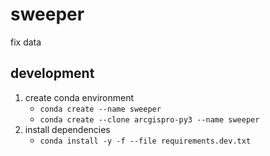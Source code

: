 # sweeper

fix data

## development

1. create conda environment
   - `conda create --name sweeper`
   - `conda create --clone arcgispro-py3 --name sweeper`
1. install dependencies
   - `conda install -y -f --file requirements.dev.txt`
